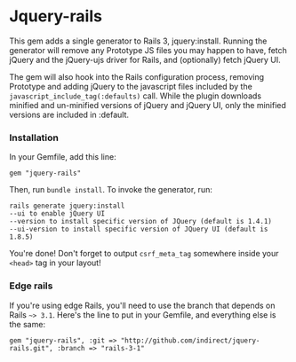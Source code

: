 # Jquery-rails

This gem adds a single generator to Rails 3,
jquery:install. Running the generator will remove any
Prototype JS files you may happen to have,
fetch jQuery and the jQuery-ujs driver for Rails,
and (optionally) fetch jQuery UI.

The gem will also hook into the Rails configuration process,
removing Prototype and adding jQuery to the javascript files included by the
`javascript_include_tag(:defaults)` call. While the plugin downloads minified
and un-minified versions of jQuery and jQuery UI, only the minified versions
are included in :default.

### Installation

In your Gemfile, add this line:

    gem "jquery-rails"

Then, run `bundle install`. To invoke the generator, run:

    rails generate jquery:install
    --ui to enable jQuery UI
    --version to install specific version of JQuery (default is 1.4.1)
    --ui-version to install specific version of JQuery UI (default is 1.8.5)

You're done! Don't forget to output `csrf_meta_tag` somewhere inside your `<head>` tag in your layout!

### Edge rails

If you're using edge Rails, you'll need to use the branch that depends on Rails `~> 3.1`. Here's
the line to put in your Gemfile, and everything else is the same:

    gem "jquery-rails", :git => "http://github.com/indirect/jquery-rails.git", :branch => "rails-3-1"
